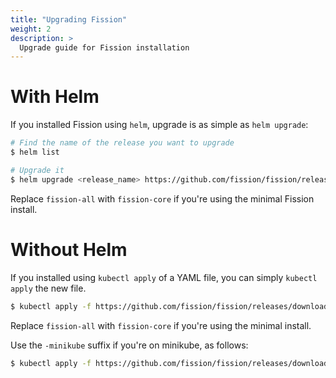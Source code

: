 ```yaml
---
title: "Upgrading Fission"
weight: 2
description: >
  Upgrade guide for Fission installation 
---
```


# With Helm 

If you installed Fission using `helm`, upgrade is as simple as `helm upgrade`:

```bash
# Find the name of the release you want to upgrade
$ helm list

# Upgrade it 
$ helm upgrade <release_name> https://github.com/fission/fission/releases/download/1.6.0/fission-all-1.6.0.tgz
```

Replace `fission-all` with `fission-core` if you're using the minimal
Fission install.

# Without Helm 

If you installed using `kubectl apply` of a YAML file, you can simply
`kubectl apply` the new file.

```bash
$ kubectl apply -f https://github.com/fission/fission/releases/download/1.6.0/fission-all-1.6.0.yaml
```

Replace `fission-all` with `fission-core` if you're using the minimal
install.

Use the `-minikube` suffix if you're on minikube, as follows:
```bash
$ kubectl apply -f https://github.com/fission/fission/releases/download/1.6.0/fission-all-1.6.0-minikube.yaml
```
